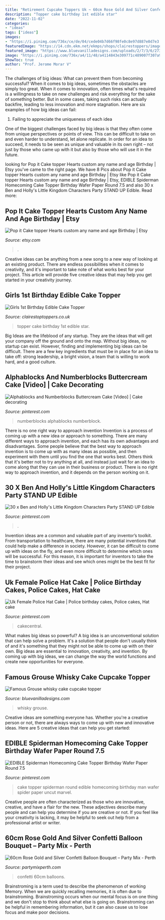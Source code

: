 ```yaml
---
title: "Retirement Cupcake Toppers Uk ~ 60cm Rose Gold And Silver Confetti Balloon Bouquet – Party Mix"
description: "Topper cake birthday 1st edible star"
date: "2022-11-02"
categories:
- "ideas"
tags: ["ideas"]
images:
- "https://i.pinimg.com/736x/ce/de/04/cede04b7d66f98fe0c8e97d887e0d7e3.jpg"
featuredImage: "https://14.cdn.ekm.net/ekmps/shops/clairestoppers/images/girls-1st-birthday-edible-cake-topper-991-p.jpg?w=748&amp;h=1000&amp;v=1"
featured_image: "https://www.bluevanilladesigns.com/uploads/2/7/3/6/27364225/s428168735887464601_p160_i11_w640.jpeg"
image: "https://i.pinimg.com/736x/a4/11/48/a4114843e309771c489007f307a9c147.jpg"
ShowToc: true
author: "Prof. Jerome Morar V"
---
```



The challenges of big ideas: What can prevent them from becoming successful?
When it comes to big ideas, sometimes the obstacles are simply too great. When it comes to innovation, often times what's required is a willingness to take on new challenges and risk everything for the sake of something better. But in some cases, taking such risks can actually backfire, leading to less innovation and more stagnation. Here are six examples of how big ideas can fail:
1) Failing to appreciate the uniqueness of each idea

One of the biggest challenges faced by big ideas is that they often come from unique perspectives or points of view. This can be difficult to take on and even harder to understand, let alone replicate. In order for an idea to succeed, it needs to be seen as unique and valuable in its own right – not just by those who came up with it but also by those who will use it in the future.

	

		
looking for Pop it Cake topper Hearts custom any name and age Birthday | Etsy you've came to the right page. We have 8 Pics about Pop it Cake topper Hearts custom any name and age Birthday | Etsy like Pop it Cake topper Hearts custom any name and age Birthday | Etsy, EDIBLE Spiderman Homecoming Cake Topper Birthday Wafer Paper Round 7.5 and also 30 x Ben and Holly&#039;s Little Kingdom Characters Party STAND UP Edible. Read more:
		
    
## Pop It Cake Topper Hearts Custom Any Name And Age Birthday | Etsy

<img loading=lazy src="https://i.etsystatic.com/17679741/r/il/e17d2e/3206329554/il_1140xN.3206329554_ll4e.jpg" onerror="this.onerror=null;this.src='https://tse4.mm.bing.net/th?id=OIP.hZzTIvdXotPQQpH6vsGREAHaKe&amp;pid=15.1';" alt="Pop it Cake topper Hearts custom any name and age Birthday | Etsy">

_Source: etsy.com_

>. 

	

Creative ideas can be anything from a new song to a new way of looking at an existing product. There are endless possibilities when it comes to creativity, and it's important to take note of what works best for your project. This article will provide five creative ideas that may help you get started in your creativity journey.

    
## Girls 1st Birthday Edible Cake Topper

<img loading=lazy src="https://14.cdn.ekm.net/ekmps/shops/clairestoppers/images/girls-1st-birthday-edible-cake-topper-991-p.jpg?w=748&amp;h=1000&amp;v=1" onerror="this.onerror=null;this.src='https://tse1.mm.bing.net/th?id=OIP.IEEcuWB1x8dEaQgKWcmSrgHaJ5&amp;pid=15.1';" alt="Girls 1st Birthday Edible Cake Topper">

_Source: clairestoptoppers.co.uk_

>topper cake birthday 1st edible star. 

	

Big Ideas are the lifeblood of any startup. They are the ideas that will get your company off the ground and onto the map. Without big ideas, no startup can exist. However, finding and implementing big ideas can be difficult. There are a few key ingredients that must be in place for an idea to take off: strong leadership, a bright vision, a team that is willing to work hard, and a good culture.

    
## Alphablocks And Numberblocks Buttercream Cake [Video] | Cake Decorating

<img loading=lazy src="https://i.pinimg.com/736x/ce/de/04/cede04b7d66f98fe0c8e97d887e0d7e3.jpg" onerror="this.onerror=null;this.src='https://tse4.mm.bing.net/th?id=OIP.gAxmyrQhRUF_zh8jlnrKvwHaNK&amp;pid=15.1';" alt="Alphablocks and Numberblocks Buttercream Cake [Video] | Cake decorating">

_Source: pinterest.com_

>numberblocks alphablocks numberblock. 

	

There is no one right way to approach invention
Invention is a process of coming up with a new idea or approach to something. There are many different ways to approach invention, and each has its own advantages and disadvantages. Some people believe that the best way to approach invention is to come up with as many ideas as possible, and then experiment with them until you find the one that works best. Others think that it's better not to try anything at all, and instead just wait for an idea to come along that they can use in their business or product. There is no right way to approach invention, and it depends on the person working on it.

    
## 30 X Ben And Holly&#039;s Little Kingdom Characters Party STAND UP Edible

<img loading=lazy src="https://i.pinimg.com/736x/a4/11/48/a4114843e309771c489007f307a9c147.jpg" onerror="this.onerror=null;this.src='https://tse1.mm.bing.net/th?id=OIP.-Cfhjk77Bb1CikUkuMJaHAHaKT&amp;pid=15.1';" alt="30 x Ben and Holly&#039;s Little Kingdom Characters Party STAND UP Edible">

_Source: pinterest.com_

>. 

	

Invention ideas are a common and valuable part of any inventor’s toolkit. From transportation to healthcare, there are many potential inventions that could help make a difference in society. However, it can be difficult to come up with ideas on the fly, and even more difficult to determine which ones will be successful. For this reason, it is important for inventors to take the time to brainstorm their ideas and see which ones might be the best fit for their project.

    
## Uk Female Police Hat Cake | Police Birthday Cakes, Police Cakes, Hat Cake

<img loading=lazy src="https://i.pinimg.com/originals/ff/1a/78/ff1a78c20bd1f96f07180443da60d7de.jpg" onerror="this.onerror=null;this.src='https://tse3.mm.bing.net/th?id=OIP.NJBxwAVHou6utG_vQdD8MQHaJ4&amp;pid=15.1';" alt="Uk Female Police Hat Cake | Police birthday cakes, Police cakes, Hat cake">

_Source: pinterest.com_

>cakecentral. 

	

What makes big ideas so powerful?
A big idea is an unconventional solution that can help solve a problem. It's a solution that people don't usually think of and it's something that they might not be able to come up with on their own. Big ideas are essential to innovation, creativity, and invention. By coming up with big ideas, we can change the way the world functions and create new opportunities for everyone.

    
## Famous Grouse Whisky Cake Cupcake Topper

<img loading=lazy src="https://www.bluevanilladesigns.com/uploads/2/7/3/6/27364225/s428168735887464601_p160_i11_w640.jpeg" onerror="this.onerror=null;this.src='https://tse1.mm.bing.net/th?id=OIP.vN9PwtiTyyzobDNrB1F2ngHaJ-&amp;pid=15.1';" alt="Famous Grouse whisky cake cupcake topper">

_Source: bluevanilladesigns.com_

>whisky grouse. 

	

Creative ideas are something everyone has. Whether you're a creative person or not, there are always ways to come up with new and innovative ideas. Here are 5 creative ideas that can help you get started: 

    
## EDIBLE Spiderman Homecoming Cake Topper Birthday Wafer Paper Round 7.5

<img loading=lazy src="https://i.pinimg.com/736x/56/12/7e/56127e9c5afccccd24c87f74beaee940.jpg" onerror="this.onerror=null;this.src='https://tse4.mm.bing.net/th?id=OIP.fwusIgJ510B5GAxjsU1bVQHaHa&amp;pid=15.1';" alt="EDIBLE Spiderman Homecoming Cake Topper Birthday Wafer Paper Round 7.5">

_Source: pinterest.com_

>cake topper spiderman round edible homecoming birthday man wafer spider paper uncut marvel. 

	

Creative people are often characterized as those who are innovative, creative, and have a flair for the new. These adjectives describe many people and can help you determine if you are creative or not. If you feel like your creativity is lacking, it may be helpful to seek out help from a professional artist or writer.

    
## 60cm Rose Gold And Silver Confetti Balloon Bouquet – Party Mix - Perth

<img loading=lazy src="http://cdn.shopify.com/s/files/1/0103/4977/2900/products/20181118_102446_1200x1200.jpg?v=1551516430" onerror="this.onerror=null;this.src='https://tse2.mm.bing.net/th?id=OIP.MdILL18rwoT1a6hRyTlizwHaJ4&amp;pid=15.1';" alt="60cm Rose Gold and Silver Confetti Balloon Bouquet – Party Mix - Perth">

_Source: partymixperth.com_

>confetti 60cm balloons. 

	

Brainstroming is a term used to describe the phenomenon of working Memory. When we are quickly recalling memories, it is often due to brainstroming. Brainstroming occurs when our mental focus is on one thing and we don't stop to think about what else is going on. Brainstroming can be helpful in remembering information, but it can also cause us to lose focus and make poor decisions.

